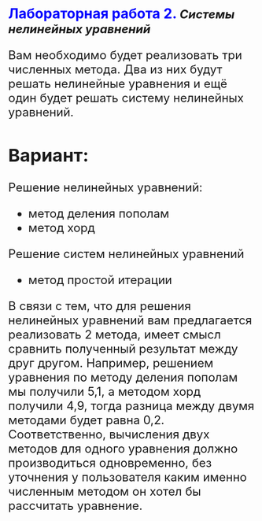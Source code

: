 # <strong> <span style="color:blue"> Лабораторная работа 2.</strong> <font size="5" > _Системы нелинейных уравнений_   
  Вам необходимо будет реализовать три численных метода. Два из них будут решать нелинейные уравнения и ещё один будет решать систему нелинейных уравнений. 
  
## Вариант:
  
Решение нелинейных уравнений:
* метод деления пополам
* метод хорд

Решение систем нелинейных уравнений
* метод простой итерации
  
В связи с тем, что для решения нелинейных уравнений вам предлагается реализовать 2 метода, имеет смысл сравнить полученный результат между друг другом. Например, решением уравнения по методу деления пополам мы получили 5,1, а методом хорд получили 4,9, тогда разница между двумя методами будет равна 0,2. Соответственно, вычисления двух методов для одного уравнения должно производиться одновременно, без уточнения у пользователя каким именно численным методом он хотел бы рассчитать уравнение.

